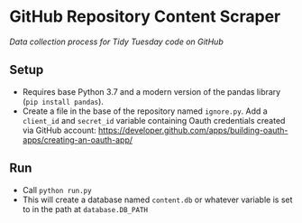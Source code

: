 # GitHub Repository Content Scraper

*Data collection process for Tidy Tuesday code on GitHub*

## Setup
- Requires base Python 3.7 and a modern version of the pandas library (`pip install pandas`).
- Create a file in the base of the repository named `ignore.py`.  Add a `client_id` and `secret_id` variable
containing Oauth credentials created via GitHub account: https://developer.github.com/apps/building-oauth-apps/creating-an-oauth-app/

## Run
- Call `python run.py`
- This will create a database named `content.db` or whatever variable is set to in the path at `database.DB_PATH`
